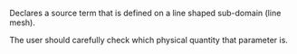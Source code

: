Declares a source term that is defined on a line shaped sub-domain (line mesh).

The user should carefully check which physical quantity that parameter is.
